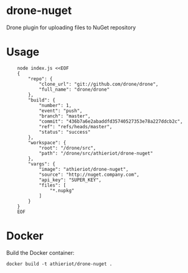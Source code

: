 # drone-nuget

Drone plugin for uploading files to NuGet repository

# Usage

        node index.js <<EOF
        {
            "repo": {
                "clone_url": "git://github.com/drone/drone",
                "full_name": "drone/drone"
            },
            "build": {
                "number": 1,
                "event": "push",
                "branch": "master",
                "commit": "436b7a6e2abaddfd35740527353e78a227ddcb2c",
                "ref": "refs/heads/master",
                "status": "success"
            },
            "workspace": {
                "root": "/drone/src",
                "path": "/drone/src/athieriot/drone-nuget"
            },
            "vargs": {
                "image": "athieriot/drone-nuget",
                "source": "http://nuget.company.com",
                "api_key": "SUPER_KEY",
                "files": [
                    "*.nupkg"
                ]
            }
        }
        EOF

# Docker

Build the Docker container:

    docker build -t athieriot/drone-nuget .
